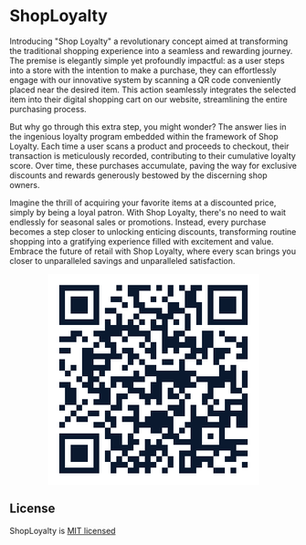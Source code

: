 # ShopLoyalty

Introducing "Shop Loyalty" a revolutionary concept aimed at transforming
the traditional shopping experience into a seamless and rewarding
journey. The premise is elegantly simple yet profoundly impactful: as a
user steps into a store with the intention to make a purchase, they can
effortlessly engage with our innovative system by scanning a QR code
conveniently placed near the desired item. This action seamlessly
integrates the selected item into their digital shopping cart on our
website, streamlining the entire purchasing process.

But why go through this extra step, you might wonder? The answer lies in
the ingenious loyalty program embedded within the framework of Shop
Loyalty. Each time a user scans a product and proceeds to checkout,
their transaction is meticulously recorded, contributing to their
cumulative loyalty score. Over time, these purchases accumulate, paving
the way for exclusive discounts and rewards generously bestowed by the
discerning shop owners.

Imagine the thrill of acquiring your favorite items at a discounted
price, simply by being a loyal patron. With Shop Loyalty, there's no
need to wait endlessly for seasonal sales or promotions. Instead, every
purchase becomes a step closer to unlocking enticing discounts,
transforming routine shopping into a gratifying experience filled with
excitement and value. Embrace the future of retail with Shop Loyalty,
where every scan brings you closer to unparalleled savings and
unparalleled satisfaction.

<img style="display: block; margin: auto" src="./client/src/assets/qr_code.png" alt="QR code of author" />

## License

ShopLoyalty is [MIT licensed](https://github.com/KostaD02/ShopLoyalty/blob/main/LICENSE)

